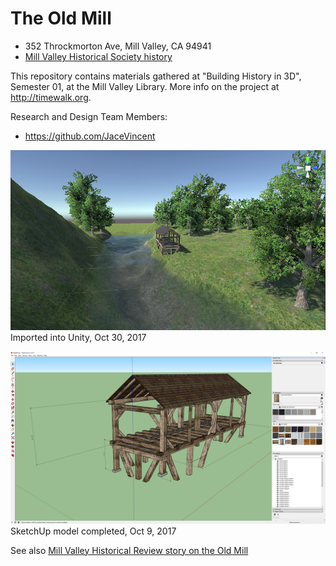 # The Old Mill
- 352 Throckmorton Ave, Mill Valley, CA 94941
- [Mill Valley Historical Society history](https://www.mvhistory.org/history-of/history-of-early-mill-valley/)

This repository contains materials gathered at "Building History in 3D", Semester 01, at the Mill Valley Library.  More info on the project at http://timewalk.org.

Research and Design Team Members:
- https://github.com/JaceVincent

![Unity import 10-30-2017](https://github.com/TimeWalkOrg/building-mill-valley-ca-the-old-mill/blob/master/Old%20Mill%20model%20in%20Unity%20v01%202017-10-30.png)
Imported into Unity, Oct 30, 2017

![SketchUp screenshot](https://github.com/TimeWalkOrg/building-mill-valley-ca-the-old-mill/blob/master/Old%20Mill%20-%20screenshot.png)
SketchUp model completed, Oct 9, 2017

See also [Mill Valley Historical Review story on the Old Mill](http://www.cityofmillvalley.org/civicax/filebank/blobdload.aspx?blobid=24471)
